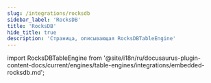 ```yaml
---
slug: /integrations/rocksdb
sidebar_label: 'RocksDB'
title: 'RocksDB'
hide_title: true
description: 'Страница, описывающая RocksDBTableEngine'
---
```


import RocksDBTableEngine from '@site/i18n/ru/docusaurus-plugin-content-docs/current/engines/table-engines/integrations/embedded-rocksdb.md';

<RocksDBTableEngine/>
